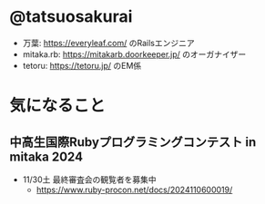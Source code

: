 # @tatsuosakurai
- 万葉: https://everyleaf.com/ のRailsエンジニア
- mitaka.rb: https://mitakarb.doorkeeper.jp/ のオーガナイザー
- tetoru: https://tetoru.jp/ のEM係

# 気になること
## 中高生国際Rubyプログラミングコンテスト in mitaka 2024
- 11/30土 最終審査会の観覧者を募集中
  - https://www.ruby-procon.net/docs/2024110600019/
